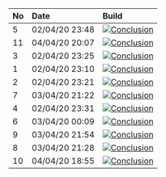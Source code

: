 | No | Date           | Build                                                                                                                                                                  |
| :- | :------------- | :--------------------------------------------------------------------------------------------------------------------------------------------------------------------- |
| 5  | 02/04/20 23:48 | [![Conclusion](https://img.shields.io/badge/build-pass-brightgreen)](https://github.com/e2e-boilerplate/cypress-es-modules-cucumber-chai-expect/actions/runs/69563293) |
| 11 | 04/04/20 20:07 | [![Conclusion](https://img.shields.io/badge/build-pass-brightgreen)](https://github.com/e2e-boilerplate/cypress-es-modules-cucumber-chai-expect/actions/runs/70823446) |
| 3  | 02/04/20 23:25 | [![Conclusion](https://img.shields.io/badge/build-fail-red)](https://github.com/e2e-boilerplate/cypress-es-modules-cucumber-chai-expect/actions/runs/69556593)         |
| 1  | 02/04/20 23:10 | [![Conclusion](https://img.shields.io/badge/build-pass-brightgreen)](https://github.com/e2e-boilerplate/cypress-es-modules-cucumber-chai-expect/actions/runs/69552108) |
| 2  | 02/04/20 23:21 | [![Conclusion](https://img.shields.io/badge/build-fail-red)](https://github.com/e2e-boilerplate/cypress-es-modules-cucumber-chai-expect/actions/runs/69555987)         |
| 7  | 03/04/20 21:22 | [![Conclusion](https://img.shields.io/badge/build-pass-brightgreen)](https://github.com/e2e-boilerplate/cypress-es-modules-cucumber-chai-expect/actions/runs/70302280) |
| 4  | 02/04/20 23:31 | [![Conclusion](https://img.shields.io/badge/build-pass-brightgreen)](https://github.com/e2e-boilerplate/cypress-es-modules-cucumber-chai-expect/actions/runs/69557131) |
| 6  | 03/04/20 00:09 | [![Conclusion](https://img.shields.io/badge/build-pass-brightgreen)](https://github.com/e2e-boilerplate/cypress-es-modules-cucumber-chai-expect/actions/runs/69574949) |
| 9  | 03/04/20 21:54 | [![Conclusion](https://img.shields.io/badge/build-pass-brightgreen)](https://github.com/e2e-boilerplate/cypress-es-modules-cucumber-chai-expect/actions/runs/70310319) |
| 8  | 03/04/20 21:28 | [![Conclusion](https://img.shields.io/badge/build-pass-brightgreen)](https://github.com/e2e-boilerplate/cypress-es-modules-cucumber-chai-expect/actions/runs/70303892) |
| 10 | 04/04/20 18:55 | [![Conclusion](https://img.shields.io/badge/build-pass-brightgreen)](https://github.com/e2e-boilerplate/cypress-es-modules-cucumber-chai-expect/actions/runs/70789733) |